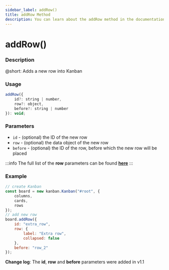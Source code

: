 ```yaml
---
sidebar_label: addRow()
title: addRow Method
description: You can learn about the addRow method in the documentation of the DHTMLX JavaScript Kanban library. Browse developer guides and API reference, try out code examples and live demos, and download a free 30-day evaluation version of DHTMLX Kanban.
---
```


# addRow()

### Description

@short: Adds a new row into Kanban

### Usage

~~~jsx {}
addRow({
    id?: string | number,
    row?: object,
    before?: string | number
}): void;
~~~

### Parameters

- `id` - (optional) the ID of the new row
- `row` - (optional) the data object of the new row
- `before` - (optional) the ID of the row, before which the new row will be placed 

:::info
The full list of the **row** parameters can be found [**here**](api/config/js_kanban_rows_config.md)
:::

### Example

~~~jsx {8-15}
// create Kanban
const board = new kanban.Kanban("#root", {
    columns,
    cards,
    rows
});
// add new row
board.addRow({
    id: "extra_row",
    row: {
        label: "Extra row",
        collapsed: false
    },
    before: "row_2"
});
~~~

**Change log**: The **id**,  **row** and **before** parameters were added in v1.1
